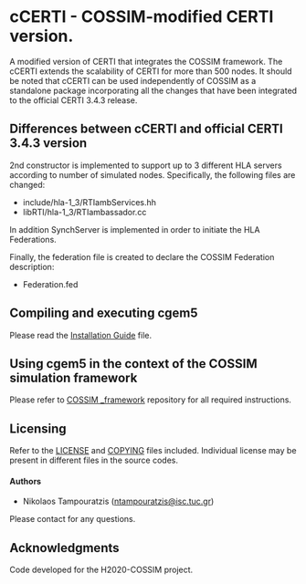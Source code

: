 # cCERTI - COSSIM-modified CERTI version. 

A modified version of CERTI that integrates the COSSIM framework. The cCERTI extends the scalability of CERTI for more than 500 nodes. It should be noted that cCERTI can be used independently of COSSIM as a standalone package incorporating all the changes that have been integrated to the official CERTI 3.4.3 release.

## Differences between cCERTI and official CERTI 3.4.3 version

2nd constructor is implemented to support up to 3 different HLA servers according to number of simulated nodes. Specifically, the following files are changed:

- include/hla-1_3/RTIambServices.hh
- libRTI/hla-1_3/RTIambassador.cc

In addition SynchServer is implemented in order to initiate the HLA Federations.

Finally, the federation file is created to declare the COSSIM Federation description:
- Federation.fed


## Compiling and executing cgem5

Please read the [Installation Guide](CERTI_Install.pdf) file.

## Using cgem5 in the context of the COSSIM simulation framework

Please refer to [COSSIM _framework](https://github.com/H2020-COSSIM/COSSIM_framework) repository for all required instructions.

## Licensing

Refer to the [LICENSE](LICENSE) and [COPYING](COPYING.txt) files included. Individual license may be present in different files in the source codes.

#### Authors

* Nikolaos Tampouratzis (ntampouratzis@isc.tuc.gr)

Please contact for any questions.

## Acknowledgments

Code developed for the H2020-COSSIM project.

